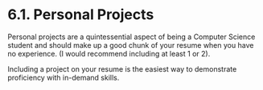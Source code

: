 # 6.1. Personal Projects

Personal projects are a quintessential aspect of being a Computer Science student and should make up a good chunk of your resume when you have no experience. (I would recommend including at least 1 or 2).

Including a project on your resume is the easiest way to demonstrate proficiency with in-demand skills.
